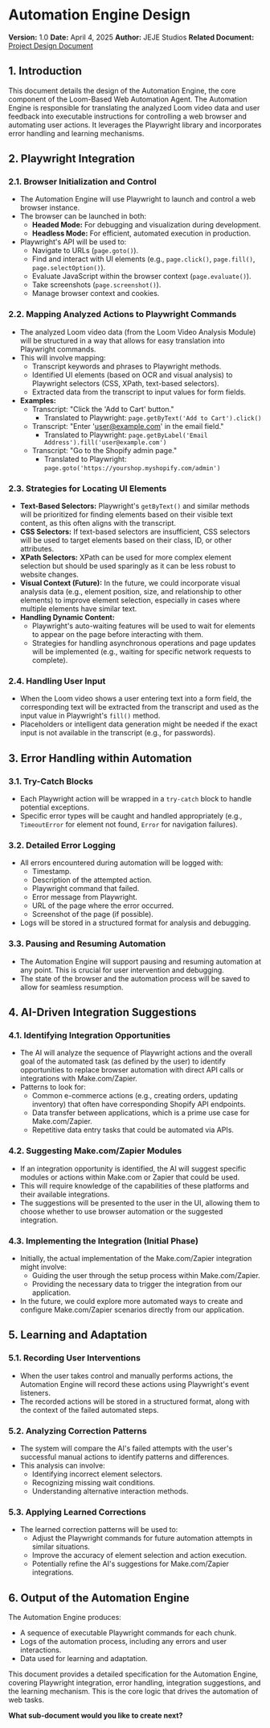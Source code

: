 # Automation Engine Design

**Version:** 1.0
**Date:** April 4, 2025
**Author:** JEJE Studios
**Related Document:** [Project Design Document](./README.md)

## 1. Introduction

This document details the design of the Automation Engine, the core component of the Loom-Based Web Automation Agent. The Automation Engine is responsible for translating the analyzed Loom video data and user feedback into executable instructions for controlling a web browser and automating user actions. It leverages the Playwright library and incorporates error handling and learning mechanisms.

## 2. Playwright Integration

### 2.1. Browser Initialization and Control

* The Automation Engine will use Playwright to launch and control a web browser instance.
* The browser can be launched in both:
    * **Headed Mode:** For debugging and visualization during development.
    * **Headless Mode:** For efficient, automated execution in production.
* Playwright's API will be used to:
    * Navigate to URLs (`page.goto()`).
    * Find and interact with UI elements (e.g., `page.click()`, `page.fill()`, `page.selectOption()`).
    * Evaluate JavaScript within the browser context (`page.evaluate()`).
    * Take screenshots (`page.screenshot()`).
    * Manage browser context and cookies.

### 2.2. Mapping Analyzed Actions to Playwright Commands

* The analyzed Loom video data (from the Loom Video Analysis Module) will be structured in a way that allows for easy translation into Playwright commands.
* This will involve mapping:
    * Transcript keywords and phrases to Playwright methods.
    * Identified UI elements (based on OCR and visual analysis) to Playwright selectors (CSS, XPath, text-based selectors).
    * Extracted data from the transcript to input values for form fields.
* **Examples:**
    * Transcript: "Click the 'Add to Cart' button."
        * Translated to Playwright: `page.getByText('Add to Cart').click()`
    * Transcript: "Enter 'user@example.com' in the email field."
        * Translated to Playwright: `page.getByLabel('Email Address').fill('user@example.com')`
    * Transcript: "Go to the Shopify admin page."
        * Translated to Playwright: `page.goto('https://yourshop.myshopify.com/admin')`

### 2.3. Strategies for Locating UI Elements

* **Text-Based Selectors:** Playwright's `getByText()` and similar methods will be prioritized for finding elements based on their visible text content, as this often aligns with the transcript.
* **CSS Selectors:** If text-based selectors are insufficient, CSS selectors will be used to target elements based on their class, ID, or other attributes.
* **XPath Selectors:** XPath can be used for more complex element selection but should be used sparingly as it can be less robust to website changes.
* **Visual Context (Future):** In the future, we could incorporate visual analysis data (e.g., element position, size, and relationship to other elements) to improve element selection, especially in cases where multiple elements have similar text.
* **Handling Dynamic Content:**
    * Playwright's auto-waiting features will be used to wait for elements to appear on the page before interacting with them.
    * Strategies for handling asynchronous operations and page updates will be implemented (e.g., waiting for specific network requests to complete).

### 2.4. Handling User Input

* When the Loom video shows a user entering text into a form field, the corresponding text will be extracted from the transcript and used as the input value in Playwright's `fill()` method.
* Placeholders or intelligent data generation might be needed if the exact input is not available in the transcript (e.g., for passwords).

## 3. Error Handling within Automation

### 3.1. Try-Catch Blocks

* Each Playwright action will be wrapped in a `try-catch` block to handle potential exceptions.
* Specific error types will be caught and handled appropriately (e.g., `TimeoutError` for element not found, `Error` for navigation failures).

### 3.2. Detailed Error Logging

* All errors encountered during automation will be logged with:
    * Timestamp.
    * Description of the attempted action.
    * Playwright command that failed.
    * Error message from Playwright.
    * URL of the page where the error occurred.
    * Screenshot of the page (if possible).
* Logs will be stored in a structured format for analysis and debugging.

### 3.3. Pausing and Resuming Automation

* The Automation Engine will support pausing and resuming automation at any point. This is crucial for user intervention and debugging.
* The state of the browser and the automation process will be saved to allow for seamless resumption.

## 4. AI-Driven Integration Suggestions

### 4.1. Identifying Integration Opportunities

* The AI will analyze the sequence of Playwright actions and the overall goal of the automated task (as defined by the user) to identify opportunities to replace browser automation with direct API calls or integrations with Make.com/Zapier.
* Patterns to look for:
    * Common e-commerce actions (e.g., creating orders, updating inventory) that often have corresponding Shopify API endpoints.
    * Data transfer between applications, which is a prime use case for Make.com/Zapier.
    * Repetitive data entry tasks that could be automated via APIs.

### 4.2. Suggesting Make.com/Zapier Modules

* If an integration opportunity is identified, the AI will suggest specific modules or actions within Make.com or Zapier that could be used.
* This will require knowledge of the capabilities of these platforms and their available integrations.
* The suggestions will be presented to the user in the UI, allowing them to choose whether to use browser automation or the suggested integration.

### 4.3. Implementing the Integration (Initial Phase)

* Initially, the actual implementation of the Make.com/Zapier integration might involve:
    * Guiding the user through the setup process within Make.com/Zapier.
    * Providing the necessary data to trigger the integration from our application.
* In the future, we could explore more automated ways to create and configure Make.com/Zapier scenarios directly from our application.

## 5. Learning and Adaptation

### 5.1. Recording User Interventions

* When the user takes control and manually performs actions, the Automation Engine will record these actions using Playwright's event listeners.
* The recorded actions will be stored in a structured format, along with the context of the failed automated steps.

### 5.2. Analyzing Correction Patterns

* The system will compare the AI's failed attempts with the user's successful manual actions to identify patterns and differences.
* This analysis can involve:
    * Identifying incorrect element selectors.
    * Recognizing missing wait conditions.
    * Understanding alternative interaction methods.

### 5.3. Applying Learned Corrections

* The learned correction patterns will be used to:
    * Adjust the Playwright commands for future automation attempts in similar situations.
    * Improve the accuracy of element selection and action execution.
    * Potentially refine the AI's suggestions for Make.com/Zapier integrations.

## 6. Output of the Automation Engine

The Automation Engine produces:

* A sequence of executable Playwright commands for each chunk.
* Logs of the automation process, including any errors and user interactions.
* Data used for learning and adaptation.

This document provides a detailed specification for the Automation Engine, covering Playwright integration, error handling, integration suggestions, and the learning mechanism. This is the core logic that drives the automation of web tasks.

**What sub-document would you like to create next?**